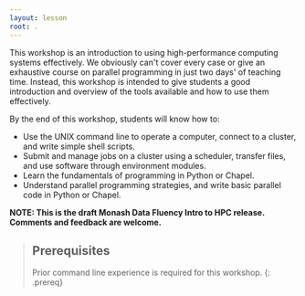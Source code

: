 ```yaml
---
layout: lesson
root: .
---
```


This workshop is an introduction to using high-performance computing systems effectively.
We obviously can't cover every case or give an exhaustive course on parallel programming in just two days' of teaching time.
Instead, this workshop is intended to give students a good introduction and overview of the tools available and how to use them effectively.

By the end of this workshop, students will know how to:

* Use the UNIX command line to operate a computer, connect to a cluster, and write simple shell scripts.
* Submit and manage jobs on a cluster using a scheduler, transfer files, and use software through environment modules.
* Learn the fundamentals of programming in Python or Chapel.
* Understand parallel programming strategies, and write basic parallel code in Python or Chapel. 

**NOTE: This is the draft Monash Data Fluency Intro to HPC release. Comments and feedback are welcome.**

> ## Prerequisites
>
> Prior command line experience is required for this workshop.
{: .prereq}

